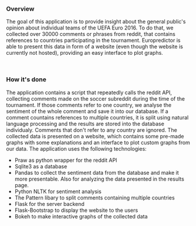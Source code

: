 <h3>Overview</h3>
<p> The goal of this application is to provide insight about the general public's opinion about individual teams of the UEFA Euro 2016. To do that, we collected over 30000 comments or phrases from reddit, that contains references to countries participating in the tournament. Europredictor is able to present this data in form of a website (even though the website is currently not hosted), providing an easy interface to plot graphs. </p>
<br>
<h3> How it's done </h3>
The application contains a script that repeatedly calls the reddit API, collecting comments made on the soccer subreddit during the time of the tournament. If those comments refer to one country, we analyse the sentiment of the whole comment and save it into our database. If a comment countains references to multiple countries, it is split using natural language processing and the results are stored into the database individualy. Comments that don't refer to any country are ignored.
The collected data is presented on a website, which contains some pre-made graphs with some explanations and an interface to plot custom graphs from our data.
The application uses the following technologies:
<ul>
<li>Praw as python wrapper for the reddit API</li>
<li>Sqlite3 as a database</li>
<li>Pandas to collect the sentiment data from the database and make it more presentable. Also for analyzing the data presented in the results page.</li>
<li>Python NLTK for sentiment analysis</li>
<li>The Pattern libary to split comments containing multiple countries</li>
<li>Flask for the server backend</li>
<li>Flask-Bootstrap to display the website to the users</li>
<li>Bokeh to make interactive graphs of the collected data</li>
</ul>
</p>
